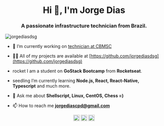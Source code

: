 <h1 align="center">Hi 👋, I'm Jorge Dias</h1>
<h3 align="center">A passionate infrastructure technician from Brazil.</h3>
<p align="left"> <img src="https://komarev.com/ghpvc/?username=jorgediasdsg" alt="jorgediasdsg" /> </p>

- 🔭 I’m currently working on [technician at CBMSC](https://portal.cbm.sc.gov.br)

- 👨‍💻 All of my projects are available at [https://github.com/jorgediasdsg](https://github.com/jorgediasdsg)

- rocket I am a student on **GoStack Bootcamp** from **Rocketseat**.

- seedling I’m currently learning **Node.js, React, React-Native, Typescript** and much more.

- 💬 Ask me about **Shellscript, Linux, CentOS, Chess =)**

- 📫 How to reach me **jorgediascpd@gmail.com**


<p align="center">
<a href="https://twitter.com/jorgediasdsg" target="blank"><img align="center" src="https://cdn.jsdelivr.net/npm/simple-icons@3.0.1/icons/twitter.svg" alt="jorgediasdsg" height="20" width="20" /></a>
<a href="https://linkedin.com/in/jorgediasdsg" target="blank"><img align="center" src="https://cdn.jsdelivr.net/npm/simple-icons@3.0.1/icons/linkedin.svg" alt="jorgediasdsg" height="20" width="20" /></a>
<a href="https://www.youtube.com/c/jorgediasdsg" target="blank"><img align="center" src="https://cdn.jsdelivr.net/npm/simple-icons@3.0.1/icons/youtube.svg" alt="jorgediasdsg" height="20" width="20" /></a>
</p>
